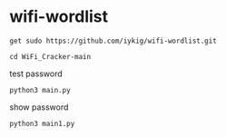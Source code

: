 # wifi-wordlist

<!--START_SECTION:waka-->
```
get sudo https://github.com/iykig/wifi-wordlist.git
```
<!--END_SECTION:waka-->

<!--START_SECTION:waka-->
```
cd WiFi_Cracker-main
```
<!--END_SECTION:waka-->

 test password 

<!--START_SECTION:waka-->
```
python3 main.py
```
<!--END_SECTION:waka-->

 show password

<!--START_SECTION:waka-->
```
python3 main1.py
```
<!--END_SECTION:waka-->
